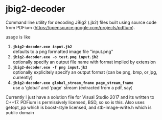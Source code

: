 jbig2-decoder
=======
Command line utility for decoding JBig2 (.jb2) files built using source code from PDFium (https://opensource.google.com/projects/pdfium).

usage is like

1. **`jbig2-decoder.exe input.jb2`**  
defaults to a png formatted image file "input.png"
2. **`jbig2-decoder.exe -o test.png input.jb2`**  
optionally specify an output file name with format implied by extension
3. **`jbig2-decoder.exe -f png input.jb2`**  
optionally explicitely specify an output format (can be png, bmp, or jpg, currently)
4. **`jbig2-decoder.exe global_stream_fname page_stream_fname`**  
use a 'global' and 'page' stream (extracted from a pdf, say)
     
Currently I just have a solution file for Visual Studio 2017 and its written to C++17.
PDFium is permissively licensed, BSD, so so is this. Also uses getopt_pp which is boost-style licensed, and stb-image-write.h which is public domain
